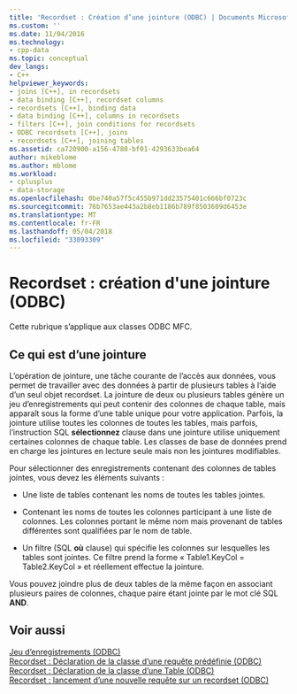 ```yaml
---
title: 'Recordset : Création d’une jointure (ODBC) | Documents Microsoft'
ms.custom: ''
ms.date: 11/04/2016
ms.technology:
- cpp-data
ms.topic: conceptual
dev_langs:
- C++
helpviewer_keywords:
- joins [C++], in recordsets
- data binding [C++], recordset columns
- recordsets [C++], binding data
- data binding [C++], columns in recordsets
- filters [C++], join conditions for recordsets
- ODBC recordsets [C++], joins
- recordsets [C++], joining tables
ms.assetid: ca720900-a156-4780-bf01-4293633bea64
author: mikeblome
ms.author: mblome
ms.workload:
- cplusplus
- data-storage
ms.openlocfilehash: 0be740a57f5c455b971dd23575401c666bf0723c
ms.sourcegitcommit: 76b7653ae443a2b8eb1186b789f8503609d6453e
ms.translationtype: MT
ms.contentlocale: fr-FR
ms.lasthandoff: 05/04/2018
ms.locfileid: "33093309"
---
```

# <a name="recordset-performing-a-join-odbc"></a>Recordset : création d'une jointure (ODBC)
Cette rubrique s’applique aux classes ODBC MFC.  
  
## <a name="what-a-join-is"></a>Ce qui est d’une jointure  
 L’opération de jointure, une tâche courante de l’accès aux données, vous permet de travailler avec des données à partir de plusieurs tables à l’aide d’un seul objet recordset. La jointure de deux ou plusieurs tables génère un jeu d’enregistrements qui peut contenir des colonnes de chaque table, mais apparaît sous la forme d’une table unique pour votre application. Parfois, la jointure utilise toutes les colonnes de toutes les tables, mais parfois, l’instruction SQL **sélectionnez** clause dans une jointure utilise uniquement certaines colonnes de chaque table. Les classes de base de données prend en charge les jointures en lecture seule mais non les jointures modifiables.  
  
 Pour sélectionner des enregistrements contenant des colonnes de tables jointes, vous devez les éléments suivants :  
  
-   Une liste de tables contenant les noms de toutes les tables jointes.  
  
-   Contenant les noms de toutes les colonnes participant à une liste de colonnes. Les colonnes portant le même nom mais provenant de tables différentes sont qualifiées par le nom de table.  
  
-   Un filtre (SQL **où** clause) qui spécifie les colonnes sur lesquelles les tables sont jointes. Ce filtre prend la forme « Table1.KeyCol = Table2.KeyCol » et réellement effectue la jointure.  
  
 Vous pouvez joindre plus de deux tables de la même façon en associant plusieurs paires de colonnes, chaque paire étant jointe par le mot clé SQL **AND**.  
  
## <a name="see-also"></a>Voir aussi  
 [Jeu d’enregistrements (ODBC)](../../data/odbc/recordset-odbc.md)   
 [Recordset : Déclaration de la classe d’une requête prédéfinie (ODBC)](../../data/odbc/recordset-declaring-a-class-for-a-predefined-query-odbc.md)   
 [Recordset : Déclaration de la classe d’une Table (ODBC)](../../data/odbc/recordset-declaring-a-class-for-a-table-odbc.md)   
 [Recordset : lancement d’une nouvelle requête sur un recordset (ODBC)](../../data/odbc/recordset-requerying-a-recordset-odbc.md)